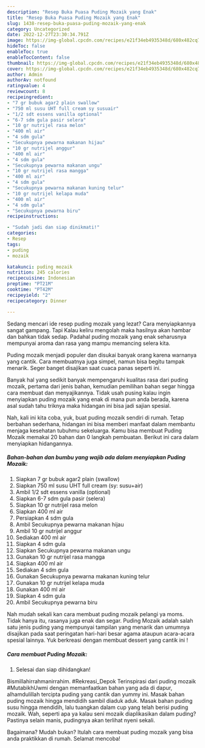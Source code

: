 ```yaml
---
description: "Resep Buka Puasa Puding Mozaik yang Enak"
title: "Resep Buka Puasa Puding Mozaik yang Enak"
slug: 1438-resep-buka-puasa-puding-mozaik-yang-enak
category: Uncategorized
date: 2022-12-27T23:30:34.791Z
image: https://img-global.cpcdn.com/recipes/e21f34eb4935348d/680x482cq70/puding-mozaik-foto-resep-utama.jpg
hideToc: false
enableToc: true
enableTocContent: false
thumbnail: https://img-global.cpcdn.com/recipes/e21f34eb4935348d/680x482cq70/puding-mozaik-foto-resep-utama.jpg
cover: https://img-global.cpcdn.com/recipes/e21f34eb4935348d/680x482cq70/puding-mozaik-foto-resep-utama.jpg
author: Admin
authorAv: notfound
ratingvalue: 4
reviewcount: 8
recipeingredient:
- "7 gr bubuk agar2 plain swallow"
- "750 ml susu UHT full cream sy susuair"
- "1/2 sdt essens vanilla optional"
- "6-7 sdm gula pasir selera"
- "10 gr nutrijel rasa melon"
- "400 ml air"
- "4 sdm gula"
- "Secukupnya pewarna makanan hijau"
- "10 gr nutrijel anggur"
- "400 ml air"
- "4 sdm gula"
- "Secukupnya pewarna makanan ungu"
- "10 gr nutrijel rasa mangga"
- "400 ml air"
- "4 sdm gula"
- "Secukupnya pewarna makanan kuning telur"
- "10 gr nutrijel kelapa muda"
- "400 ml air"
- "4 sdm gula"
- "Secukupnya pewarna biru"
recipeinstructions:

- "Sudah jadi dan siap dinikmati!"
categories:
- Resep
tags:
- puding
- mozaik

katakunci: puding mozaik 
nutrition: 245 calories
recipecuisine: Indonesian
preptime: "PT21M"
cooktime: "PT42M"
recipeyield: "2"
recipecategory: Dinner

---
```



Sedang mencari ide resep puding mozaik yang lezat? Cara menyiapkannya sangat gampang. Tapi Kalau keliru mengolah maka hasilnya akan hambar dan bahkan tidak sedap. Padahal puding mozaik yang enak seharusnya mempunyai aroma dan rasa yang mampu memancing selera kita.


Puding mozaik menjadi populer dan disukai banyak orang karena warnanya yang cantik. Cara membuatnya juga simpel, namun bisa begitu tampak menarik. Seger banget disajikan saat cuaca panas seperti ini.

Banyak hal yang sedikit banyak mempengaruhi kualitas rasa dari puding mozaik, pertama dari jenis bahan, kemudian pemilihan bahan segar hingga cara membuat dan menyajikannya. Tidak usah pusing kalau ingin menyiapkan puding mozaik yang enak di mana pun anda berada, karena asal sudah tahu triknya maka hidangan ini bisa jadi sajian spesial.


Nah, kali ini kita coba, yuk, buat puding mozaik sendiri di rumah. Tetap berbahan sederhana, hidangan ini bisa memberi manfaat dalam membantu menjaga kesehatan tubuhmu sekeluarga. Kamu bisa membuat Puding Mozaik memakai 20 bahan dan 0 langkah pembuatan. Berikut ini cara dalam menyiapkan hidangannya.

<!--inarticleads1-->

##### Bahan-bahan dan bumbu yang wajib ada dalam menyiapkan Puding Mozaik:

1. Siapkan 7 gr bubuk agar2 plain (swallow)
1. Siapkan 750 ml susu UHT full cream (sy: susu+air)
1. Ambil 1/2 sdt essens vanilla (optional)
1. Siapkan 6-7 sdm gula pasir (selera)
1. Siapkan 10 gr nutrijel rasa melon
1. Siapkan 400 ml air
1. Persiapkan 4 sdm gula
1. Ambil Secukupnya pewarna makanan hijau
1. Ambil 10 gr nutrijel anggur
1. Sediakan 400 ml air
1. Siapkan 4 sdm gula
1. Siapkan Secukupnya pewarna makanan ungu
1. Gunakan 10 gr nutrijel rasa mangga
1. Siapkan 400 ml air
1. Sediakan 4 sdm gula
1. Gunakan Secukupnya pewarna makanan kuning telur
1. Gunakan 10 gr nutrijel kelapa muda
1. Gunakan 400 ml air
1. Siapkan 4 sdm gula
1. Ambil Secukupnya pewarna biru


Nah mudah sekali kan cara membuat puding mozaik pelangi ya moms. Tidak hanya itu, rasanya juga enak dan segar. Puding Mozaik adalah salah satu jenis puding yang mempunyai tampilan yang menarik dan umumnya disajikan pada saat peringatan hari-hari besar agama ataupun acara-acara spesial lainnya. Yuk berkreasi dengan membuat dessert yang cantik ini ! 

<!--inarticleads2-->

##### Cara membuat Puding Mozaik:


1. Selesai dan siap dihidangkan!

Bismillahirrahmanirrahim. #Rekreasi_Depok Terinspirasi dari puding mozaik #MutabikhUwmi dengan memanfaatkan bahan yang ada di dapur, alhamdulillah tercipta puding yang cantik dan yummy ini. Masak bahan puding mozaik hingga mendidih sambil diaduk aduk. Masak bahan puding susu hingga mendidih, lalu tuangkan dalam cup yang telah berisi puding mozaik. Wah, seperti apa ya kalau seni mozaik diaplikasikan dalam puding? Pastinya selain manis, pudingnya akan terlihat nyeni sekali. 

Bagaimana? Mudah bukan? Itulah cara membuat puding mozaik yang bisa anda praktikkan di rumah. Selamat mencoba!
